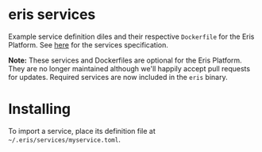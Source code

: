 # eris services

Example service definition diles and their respective `Dockerfile` for the Eris Platform. See [here](https://monax.io/docs/documentation/cli/latest/specifications/services_specification/) for the services specification. 

**Note:** These services and Dockerfiles are optional for the Eris Platform. They are no longer maintained although we'll happily accept pull requests for updates. Required services are now included in the `eris` binary.

# Installing

To import a service, place its definition file at `~/.eris/services/myservice.toml`.
